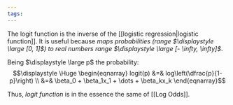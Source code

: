 ```yaml
---
tags:
---
```

The logit function is the inverse of the [[logistic regression|logistic function]]. It is useful because *maps probabilities (range $\displaystyle \large [0, 1]$) to real numbers range $\displaystyle \large [- \infty, \infty]$*.

Being $\displaystyle \large p$ the probability:
$$\displaystyle \Huge \begin{eqnarray} 
logit(p) &=& log\left(\dfrac{p}{1-p}\right) \\
&=& \beta_0 + \beta_1x_1 + \dots + \beta_kx_k
\end{eqnarray}$$

Thus, *logit function* is in the essence the same of [[Log Odds]]. 